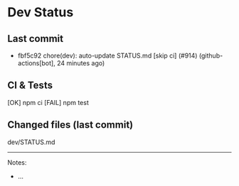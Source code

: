 # Dev Status

## Last commit
- fbf5c92 chore(dev): auto-update STATUS.md [skip ci] (#914) (github-actions[bot], 24 minutes ago)
## CI & Tests
[OK] npm ci
[FAIL] npm test

## Changed files (last commit)
dev/STATUS.md

---
Notes:
- ...
